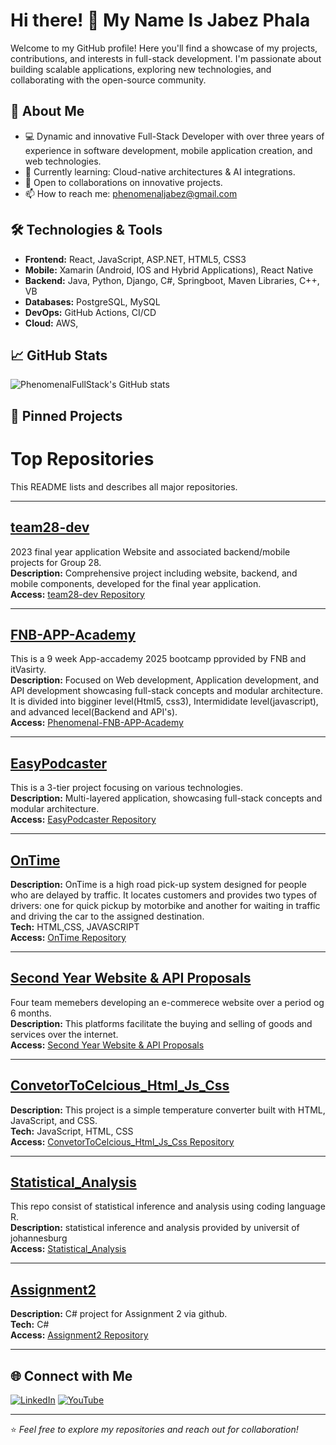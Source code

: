 # Hi there! 👋 My Name Is Jabez Phala

Welcome to my GitHub profile! Here you'll find a showcase of my projects, contributions, and interests in full-stack development. I'm passionate about building scalable applications, exploring new technologies, and collaborating with the open-source community.

## 🚀 About Me
- 💻 Dynamic and innovative Full-Stack
      Developer with over three years of
      experience in software development, mobile
      application creation, and web technologies.
- 🌱 Currently learning: Cloud-native architectures & AI integrations.
- 🤝 Open to collaborations on innovative projects.
- 📫 How to reach me: phenomenaljabez@gmail.com

## 🛠️ Technologies & Tools
- **Frontend:** React, JavaScript, ASP.NET, HTML5, CSS3
- **Mobile:** Xamarin (Android, IOS and Hybrid Applications), React Native
- **Backend:** Java, Python, Django, C#, Springboot, Maven Libraries, C++, VB
- **Databases:** PostgreSQL, MySQL
- **DevOps:** GitHub Actions, CI/CD
- **Cloud:** AWS,

## 📈 GitHub Stats

![PhenomenalFullStack's GitHub stats](https://github-readme-stats.vercel.app/api?username=PhenomenalFullStack&show_icons=true&theme=default)

## 📂 Pinned Projects


# Top Repositories

This README lists and describes all major repositories.

---

## [team28-dev](https://github.com/IFMTYP-2023/team28-dev)
2023 final year application Website and associated backend/mobile projects for Group 28.  
**Description:** Comprehensive project including website, backend, and mobile components, developed for the final year application.  
**Access:** [team28-dev Repository](https://github.com/IFMTYP-2023/team28-dev)

---

## [FNB-APP-Academy](https://github.com/PhenomenalFullStack/Phenomenal-FNB-APP-Academy)
This is a 9 week App-accademy 2025 bootcamp pprovided by FNB and itVasirty.  
**Description:** Focused on Web development, Application development, and API development showcasing full-stack concepts and modular architecture.  
It is divided into bigginer level(Html5, css3), Intermididate level(javascript), and advanced lecel(Backend and API's).   
**Access:** [Phenomenal-FNB-APP-Academy](https://github.com/PhenomenalFullStack/Phenomenal-FNB-APP-Academy)

---

## [EasyPodcaster](https://github.com/PhenomenalFullStack/EasyPodcaster)
This is a 3-tier project focusing on various technologies.    
**Description:** Multi-layered application, showcasing full-stack concepts and modular architecture.    
**Access:** [EasyPodcaster Repository](https://github.com/PhenomenalFullStack/EasyPodcaster)

---

## [OnTime](https://github.com/PhenomenalFullStack/OnTime)
**Description:** OnTime is a high road pick-up system designed for people who are delayed by traffic. It locates customers and provides two types of drivers: one for quick pickup by motorbike and another for waiting in traffic and driving the car to the assigned destination.   
**Tech:** HTML,CSS, JAVASCRIPT    
**Access:** [OnTime Repository](https://github.com/PhenomenalFullStack/OnTime)  

---

## [Second Year Website & API Proposals](https://github.com/PhenomenalFullStack/Second_Yeah_WebsiteProposalsProject_HTMLites)
Four team memebers developing an e-commerece website over a period og 6 months.  
**Description:** This platforms facilitate the buying and selling of goods and services over the internet.  
**Access:** [Second Year Website & API Proposals](https://github.com/PhenomenalFullStack/Second_Yeah_WebsiteProposalsProject_HTMLites)

---

## [ConvetorToCelcious_Html_Js_Css](https://github.com/PhenomenalFullStack/ConvetorToCelcious_Html_Js_Css)
**Description:** This project is a simple temperature converter built with HTML, JavaScript, and CSS.  
**Tech:** JavaScript, HTML, CSS  
**Access:** [ConvetorToCelcious_Html_Js_Css Repository](https://github.com/PhenomenalFullStack/ConvetorToCelcious_Html_Js_Css)

---

## [Statistical_Analysis](https://github.com/PhenomenalFullStack/Statistical_Analysis)
This repo consist of statistical inference and analysis using coding language R.  
**Description:** statistical inference and analysis provided by universit of johannesburg  
**Access:** [Statistical_Analysis](https://github.com/PhenomenalFullStack/Statistical_Analysis)

---

## [Assignment2](https://github.com/PhenomenalFullStack/Assignment2)
**Description:** C# project for Assignment 2 via github.  
**Tech:** C#  
**Access:** [Assignment2 Repository](https://github.com/PhenomenalFullStack/Assignment2)

---

<!--
## 📝 Latest Blog Posts

<!-- To-Do-->
<!-- BLOG-POST-LIST:START -->
<!-- Replace with your blog feed or even recent posts
- [How to Build a REST API with Node.js](#)
- [Getting Started with React Hooks](#)
 BLOG-POST-LIST:END -->

## 🌐 Connect with Me

[![LinkedIn](https://img.shields.io/badge/-LinkedIn-0077B5?style=flat-square&logo=linkedin&logoColor=white)](http://www.linkedin.com/in/jabez-phala-7a1055235)
[![YouTube](https://img.shields.io/badge/-Twitter-1DA1F2?style=flat-square&logo=twitter&logoColor=white)](https://youtu.be/FYMoQWX7wGU?feature=shared)

---

⭐️ _Feel free to explore my repositories and reach out for collaboration!_
